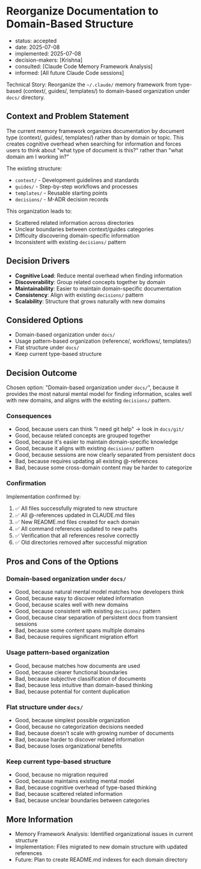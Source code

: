 # Reorganize Documentation to Domain-Based Structure

- status: accepted
- date: 2025-07-08
- implemented: 2025-07-08
- decision-makers: [Krishna]
- consulted: [Claude Code Memory Framework Analysis]
- informed: [All future Claude Code sessions]

Technical Story: Reorganize the `~/.claude/` memory framework from type-based (context/, guides/, templates/) to domain-based organization under `docs/` directory.

## Context and Problem Statement

The current memory framework organizes documentation by document type (context/, guides/, templates/) rather than by domain or topic. This creates cognitive overhead when searching for information and forces users to think about "what type of document is this?" rather than "what domain am I working in?"

The existing structure:

- `context/` - Development guidelines and standards
- `guides/` - Step-by-step workflows and processes
- `templates/` - Reusable starting points
- `decisions/` - M-ADR decision records

This organization leads to:

- Scattered related information across directories
- Unclear boundaries between context/guides categories
- Difficulty discovering domain-specific information
- Inconsistent with existing `decisions/` pattern

## Decision Drivers

- **Cognitive Load**: Reduce mental overhead when finding information
- **Discoverability**: Group related concepts together by domain
- **Maintainability**: Easier to maintain domain-specific documentation
- **Consistency**: Align with existing `decisions/` pattern
- **Scalability**: Structure that grows naturally with new domains

## Considered Options

- Domain-based organization under `docs/`
- Usage pattern-based organization (reference/, workflows/, templates/)
- Flat structure under `docs/`
- Keep current type-based structure

## Decision Outcome

Chosen option: "Domain-based organization under `docs/`", because it provides the most natural mental model for finding information, scales well with new domains, and aligns with the existing `decisions/` pattern.

### Consequences

- Good, because users can think "I need git help" → look in `docs/git/`
- Good, because related concepts are grouped together
- Good, because it's easier to maintain domain-specific knowledge
- Good, because it aligns with existing `decisions/` pattern
- Good, because sessions are now clearly separated from persistent docs
- Bad, because requires updating all existing @-references
- Bad, because some cross-domain content may be harder to categorize

### Confirmation

Implementation confirmed by:

1. ✅ All files successfully migrated to new structure
2. ✅ All @-references updated in CLAUDE.md files
3. ✅ New README.md files created for each domain
4. ✅ All command references updated to new paths
5. ✅ Verification that all references resolve correctly
6. ✅ Old directories removed after successful migration

## Pros and Cons of the Options

### Domain-based organization under `docs/`

- Good, because natural mental model matches how developers think
- Good, because easy to discover related information
- Good, because scales well with new domains
- Good, because consistent with existing `decisions/` pattern
- Good, because clear separation of persistent docs from transient sessions
- Bad, because some content spans multiple domains
- Bad, because requires significant migration effort

### Usage pattern-based organization

- Good, because matches how documents are used
- Good, because clearer functional boundaries
- Bad, because subjective classification of documents
- Bad, because less intuitive than domain-based thinking
- Bad, because potential for content duplication

### Flat structure under `docs/`

- Good, because simplest possible organization
- Good, because no categorization decisions needed
- Bad, because doesn't scale with growing number of documents
- Bad, because harder to discover related information
- Bad, because loses organizational benefits

### Keep current type-based structure

- Good, because no migration required
- Good, because maintains existing mental model
- Bad, because cognitive overhead of type-based thinking
- Bad, because scattered related information
- Bad, because unclear boundaries between categories

## More Information

- Memory Framework Analysis: Identified organizational issues in current structure
- Implementation: Files migrated to new domain structure with updated references
- Future: Plan to create README.md indexes for each domain directory
